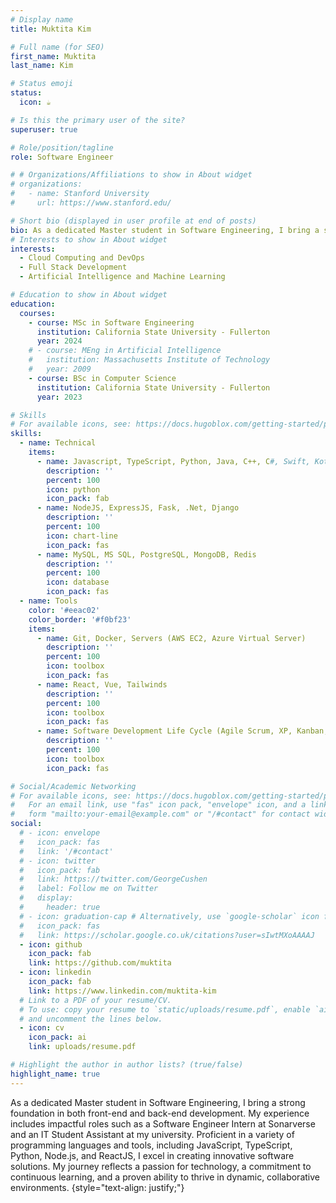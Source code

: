 ```yaml
---
# Display name
title: Muktita Kim

# Full name (for SEO)
first_name: Muktita
last_name: Kim

# Status emoji
status:
  icon: ☕️

# Is this the primary user of the site?
superuser: true

# Role/position/tagline
role: Software Engineer

# # Organizations/Affiliations to show in About widget
# organizations:
#   - name: Stanford University
#     url: https://www.stanford.edu/

# Short bio (displayed in user profile at end of posts)
bio: As a dedicated Master student in Software Engineering, I bring a strong foundation in both front-end and back-end development. My experience includes impactful roles such as a Software Engineer Intern at Sonarverse and an IT Student Assistant at my university. Proficient in a variety of programming languages and tools, including JavaScript, TypeScript, Python, Node.js, and ReactJS, I excel in creating innovative software solutions. My journey reflects a passion for technology, a commitment to continuous learning, and a proven ability to thrive in dynamic, collaborative environments.
# Interests to show in About widget
interests:
  - Cloud Computing and DevOps
  - Full Stack Development
  - Artificial Intelligence and Machine Learning 

# Education to show in About widget
education:
  courses:
    - course: MSc in Software Engineering
      institution: California State University - Fullerton
      year: 2024
    # - course: MEng in Artificial Intelligence
    #   institution: Massachusetts Institute of Technology
    #   year: 2009
    - course: BSc in Computer Science
      institution: California State University - Fullerton
      year: 2023

# Skills
# For available icons, see: https://docs.hugoblox.com/getting-started/page-builder/#icons
skills:
  - name: Technical
    items:
      - name: Javascript, TypeScript, Python, Java, C++, C#, Swift, Kotlin
        description: ''
        percent: 100
        icon: python
        icon_pack: fab
      - name: NodeJS, ExpressJS, Fask, .Net, Django
        description: ''
        percent: 100
        icon: chart-line
        icon_pack: fas
      - name: MySQL, MS SQL, PostgreSQL, MongoDB, Redis
        description: ''
        percent: 100
        icon: database
        icon_pack: fas
  - name: Tools
    color: '#eeac02'
    color_border: '#f0bf23'
    items:
      - name: Git, Docker, Servers (AWS EC2, Azure Virtual Server)
        description: ''
        percent: 100
        icon: toolbox
        icon_pack: fas
      - name: React, Vue, Tailwinds
        description: ''
        percent: 100
        icon: toolbox
        icon_pack: fas
      - name: Software Development Life Cycle (Agile Scrum, XP, Kanban, Jira)
        description: ''
        percent: 100
        icon: toolbox
        icon_pack: fas

# Social/Academic Networking
# For available icons, see: https://docs.hugoblox.com/getting-started/page-builder/#icons
#   For an email link, use "fas" icon pack, "envelope" icon, and a link in the
#   form "mailto:your-email@example.com" or "/#contact" for contact widget.
social:
  # - icon: envelope
  #   icon_pack: fas
  #   link: '/#contact'
  # - icon: twitter
  #   icon_pack: fab
  #   link: https://twitter.com/GeorgeCushen
  #   label: Follow me on Twitter
  #   display:
  #     header: true
  # - icon: graduation-cap # Alternatively, use `google-scholar` icon from `ai` icon pack
  #   icon_pack: fas
  #   link: https://scholar.google.co.uk/citations?user=sIwtMXoAAAAJ
  - icon: github
    icon_pack: fab
    link: https://github.com/muktita
  - icon: linkedin
    icon_pack: fab
    link: https://www.linkedin.com/muktita-kim
  # Link to a PDF of your resume/CV.
  # To use: copy your resume to `static/uploads/resume.pdf`, enable `ai` icons in `params.yaml`,
  # and uncomment the lines below.
  - icon: cv
    icon_pack: ai
    link: uploads/resume.pdf

# Highlight the author in author lists? (true/false)
highlight_name: true
---
```


As a dedicated Master student in Software Engineering, I bring a strong foundation in both front-end and back-end development. My experience includes impactful roles such as a Software Engineer Intern at Sonarverse and an IT Student Assistant at my university. Proficient in a variety of programming languages and tools, including JavaScript, TypeScript, Python, Node.js, and ReactJS, I excel in creating innovative software solutions. My journey reflects a passion for technology, a commitment to continuous learning, and a proven ability to thrive in dynamic, collaborative environments.
{style="text-align: justify;"}
